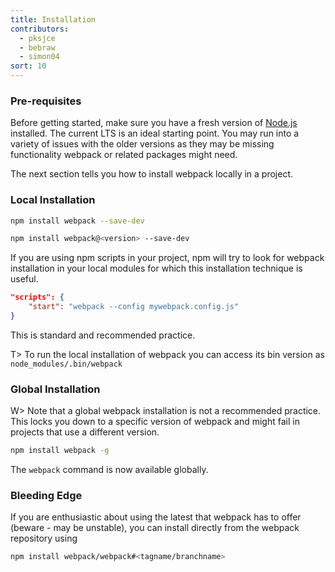 ```yaml
---
title: Installation
contributors:
  - pksjce
  - bebraw
  - simon04
sort: 10
---
```


### Pre-requisites

Before getting started, make sure you have a fresh version of [Node.js](https://nodejs.org/en/) installed. The current LTS is an ideal starting point. You may run into a variety of issues with the older versions as they may be missing functionality webpack or related packages might need.

The next section tells you how to install webpack locally in a project.

### Local Installation

``` bash
npm install webpack --save-dev

npm install webpack@<version> --save-dev
```

If you are using npm scripts in your project, npm will try to look for webpack installation in your local modules for which this installation technique is useful.

```json
"scripts": {
	"start": "webpack --config mywebpack.config.js"
}
```

This is standard and recommended practice.

T> To run the local installation of webpack you can access its bin version as `node_modules/.bin/webpack`


### Global Installation

W> Note that a global webpack installation is not a recommended practice. This locks you down to a specific version of webpack and might fail in projects that use a different version.

``` bash
npm install webpack -g
```

The `webpack` command is now available globally.


### Bleeding Edge

If you are enthusiastic about using the latest that webpack has to offer (beware - may be unstable), you can install directly from the webpack repository using

``` bash
npm install webpack/webpack#<tagname/branchname>
```

